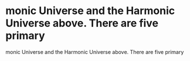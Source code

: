 # monic Universe and the Harmonic Universe above. There are five primary

monic Universe and the Harmonic Universe above. There are five primary